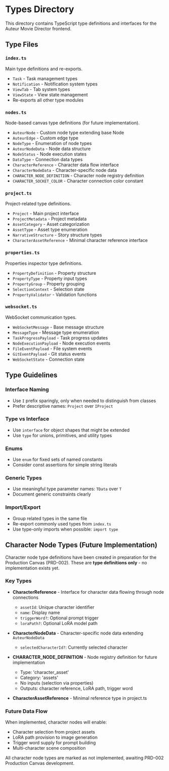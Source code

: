 # Types Directory

This directory contains TypeScript type definitions and interfaces for the Auteur Movie Director frontend.

## Type Files

### `index.ts`

Main type definitions and re-exports.

- `Task` - Task management types
- `Notification` - Notification system types
- `ViewTab` - Tab system types
- `ViewState` - View state management
- Re-exports all other type modules

### `nodes.ts`

Node-based canvas type definitions (for future implementation).

- `AuteurNode` - Custom node type extending base Node
- `AuteurEdge` - Custom edge type
- `NodeType` - Enumeration of node types
- `AuteurNodeData` - Node data structure
- `NodeStatus` - Node execution states
- `DataType` - Connection data types
- `CharacterReference` - Character data flow interface
- `CharacterNodeData` - Character-specific node data
- `CHARACTER_NODE_DEFINITION` - Character node registry definition
- `CHARACTER_SOCKET_COLOR` - Character connection color constant

### `project.ts`

Project-related type definitions.

- `Project` - Main project interface
- `ProjectMetadata` - Project metadata
- `AssetCategory` - Asset categorization
- `AssetType` - Asset type enumeration
- `NarrativeStructure` - Story structure types
- `CharacterAssetReference` - Minimal character reference interface

### `properties.ts`

Properties inspector type definitions.

- `PropertyDefinition` - Property structure
- `PropertyType` - Property input types
- `PropertyGroup` - Property grouping
- `SelectionContext` - Selection state
- `PropertyValidator` - Validation functions

### `websocket.ts`

WebSocket communication types.

- `WebSocketMessage` - Base message structure
- `MessageType` - Message type enumeration
- `TaskProgressPayload` - Task progress updates
- `NodeExecutionPayload` - Node execution events
- `FileEventPayload` - File system events
- `GitEventPayload` - Git status events
- `WebSocketState` - Connection state

## Type Guidelines

### Interface Naming

- Use `I` prefix sparingly, only when needed to distinguish from classes
- Prefer descriptive names: `Project` over `IProject`

### Type vs Interface

- Use `interface` for object shapes that might be extended
- Use `type` for unions, primitives, and utility types

### Enums

- Use `enum` for fixed sets of named constants
- Consider const assertions for simple string literals

### Generic Types

- Use meaningful type parameter names: `TData` over `T`
- Document generic constraints clearly

### Import/Export

- Group related types in the same file
- Re-export commonly used types from `index.ts`
- Use type-only imports when possible: `import type`

## Character Node Types (Future Implementation)

Character node type definitions have been created in preparation for the Production Canvas (PRD-002). These are **type definitions only** - no implementation exists yet.

### Key Types

- **CharacterReference** - Interface for character data flowing through node connections
  - `assetId`: Unique character identifier
  - `name`: Display name
  - `triggerWord?`: Optional prompt trigger
  - `loraPath?`: Optional LoRA model path

- **CharacterNodeData** - Character-specific node data extending `AuteurNodeData`
  - `selectedCharacterId?`: Currently selected character

- **CHARACTER_NODE_DEFINITION** - Node registry definition for future implementation
  - Type: 'character_asset'
  - Category: 'assets'
  - No inputs (selection via properties)
  - Outputs: character reference, LoRA path, trigger word

- **CharacterAssetReference** - Minimal reference type in project.ts

### Future Data Flow

When implemented, character nodes will enable:

- Character selection from project assets
- LoRA path provision to image generation
- Trigger word supply for prompt building
- Multi-character scene composition

All character node types are marked as not implemented, awaiting PRD-002 Production Canvas development.
